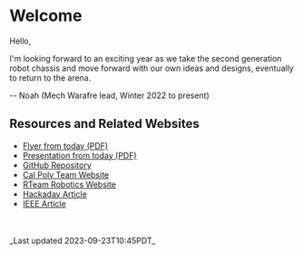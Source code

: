 # Welcome

Hello,

I'm looking forward to an exciting year as we take the second generation robot chassis and move forward with our own ideas and designs, eventually to return to the arena.

-- Noah (Mech Warafre lead, Winter 2022 to present)

## Resources and Related Websites

- [Flyer from today (PDF)](MechWarfareFlyer2023_v1.pdf)
- [Presentation from today (PDF)]()
- [GitHub Repository](https://github.com/BobSaidHi/CPRC-MechWarfare)
- [Cal Poly Team Website](https://www.calpolyrobotics.org/mech-warfare)
- [RTeam Robotics Website](http://rteamrobotics.weebly.com/mech-warfare.html)
- [Hackaday Article](https://hackaday.com/2019/06/07/mech-warfare-like-driving-a-building-sized-robot-through-a-busy-city/)
- [IEEE Article](https://spectrum.ieee.org/video-mech-warfare-rocks-robogames-2012#toggle-gdpr)

<br>
<br>
_Last updated 2023-09-23T10:45PDT_

